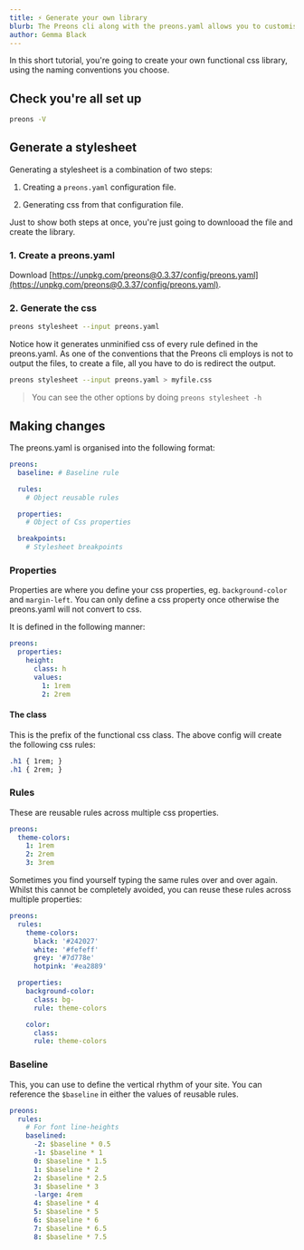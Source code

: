 ```yaml
---
title: ⚡️ Generate your own library
blurb: The Preons cli along with the preons.yaml allows you to customise your own functional css library
author: Gemma Black
---
```


In this short tutorial, you're going to create your own functional css library, using the naming conventions you choose.

## Check you're all set up

```bash
preons -V
```

## Generate a stylesheet

Generating a stylesheet is a combination of two steps:

1. Creating a `preons.yaml` configuration file.

2. Generating css from that configuration file.

Just to show both steps at once, you're just going to downlooad the file and create the library.

### 1. Create a preons.yaml

Download [https://unpkg.com/preons@0.3.37/config/preons.yaml](https://unpkg.com/preons@0.3.37/config/preons.yaml).

### 2. Generate the css

```bash
preons stylesheet --input preons.yaml
```

Notice how it generates unminified css of every rule defined in the preons.yaml. As one of the conventions that the Preons cli employs is not to output the files, to create a file, all you have to do is redirect the output.

```bash
preons stylesheet --input preons.yaml > myfile.css
```

> You can see the other options by doing `preons stylesheet -h`

## Making changes

The preons.yaml is organised into the following format:

```yaml
preons:
  baseline: # Baseline rule

  rules:
    # Object reusable rules

  properties:
    # Object of Css properties

  breakpoints:
    # Stylesheet breakpoints
```

### Properties

Properties are where you define your css properties, eg. `background-color` and `margin-left`. You can only define a css property once otherwise the preons.yaml will not convert to css.

It is defined in the following manner:

```yaml
preons:
  properties:
    height:
      class: h
      values:
        1: 1rem
        2: 2rem
```

#### The class

This is the prefix of the functional css class. The above config will create the following css rules:

```css
.h1 { 1rem; }
.h1 { 2rem; }
```

### Rules

These are reusable rules across multiple css properties.

```yaml
preons:
  theme-colors:
    1: 1rem
    2: 2rem
    3: 3rem
```

Sometimes you find yourself typing the same rules over and over again. Whilst this cannot be completely avoided, you can reuse these rules across multiple properties:

```yaml
preons:
  rules:
    theme-colors:
      black: '#242027'
      white: '#fefeff'
      grey: '#7d778e'
      hotpink: '#ea2889'

  properties:
    background-color:
      class: bg-
      rule: theme-colors

    color:
      class:
      rule: theme-colors
```

### Baseline

This, you can use to define the vertical rhythm of your site. You can reference the `$baseline` in either the values of reusable rules.

```yaml
preons:
  rules:
    # For font line-heights
    baselined:
      -2: $baseline * 0.5
      -1: $baseline * 1
      0: $baseline * 1.5
      1: $baseline * 2
      2: $baseline * 2.5
      3: $baseline * 3
      -large: 4rem
      4: $baseline * 4
      5: $baseline * 5
      6: $baseline * 6
      7: $baseline * 6.5
      8: $baseline * 7.5
```
